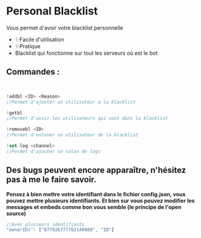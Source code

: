 # Personal Blacklist


Vous permet d'avoir votre blacklist personnelle


- ✨Facile d'utilisation
- ✨Pratique
- Blacklist qui fonctionne sur tout les serveurs où est le bot


## Commandes : 

```js


!addbl <ID> <Reason>
//Permet d'ajouter un utilisateur a la blacklist

!getbl
//Permet d'avoir les utilisateurs qui sont dans la blacklist

!removebl <ID>
//Permet d'enlever un utilisateur de la blacklist

!set-log <channel>
//Permet d'ajouter un salon de logs
```
## Des bugs peuvent encore apparaître, n'hésitez pas à me le faire savoir.
**Pensez à bien mettre votre identifiant dans le fichier config.json, vous pouvez mettre plusieurs identifiants. Et bien sur vous pouvez modifier les messages et embeds comme bon vous semble (le principe de l'open source)**
```js    
//Avec plusieurs identifiants
"ownerIDs": ["877926777782140988", "ID"]
```

